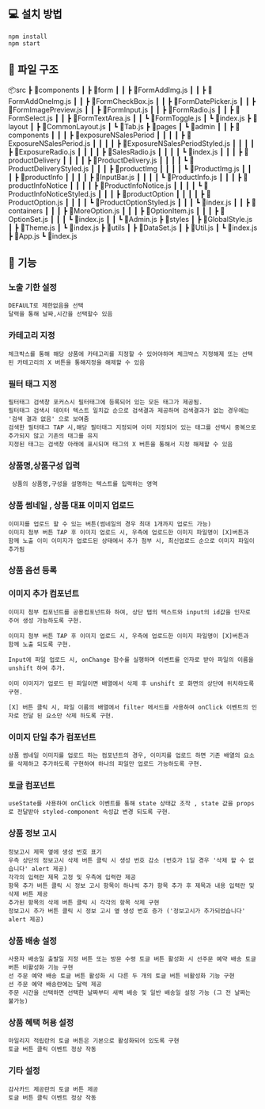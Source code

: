 ## 💻 설치 방법

    npm install
    npm start
    
    
    

## 📂 파일 구조
📦src
 ┣ 📂components
 ┃ ┣ 📂form
 ┃ ┃ ┣ 📜FormAddImg.js
 ┃ ┃ ┣ 📜FormAddOneImg.js
 ┃ ┃ ┣ 📜FormCheckBox.js
 ┃ ┃ ┣ 📜FormDatePicker.js
 ┃ ┃ ┣ 📜FormImagePreview.js
 ┃ ┃ ┣ 📜FormInput.js
 ┃ ┃ ┣ 📜FormRadio.js
 ┃ ┃ ┣ 📜FormSelect.js
 ┃ ┃ ┣ 📜FormTextArea.js
 ┃ ┃ ┗ 📜FormToggle.js
 ┃ ┗ 📜index.js
 ┣ 📂layout
 ┃ ┣ 📜CommonLayout.js
 ┃ ┗ 📜Tab.js
 ┣ 📂pages
 ┃ ┗ 📂admin
 ┃ ┃ ┣ 📂components
 ┃ ┃ ┃ ┣ 📂exposureNSalesPeriod
 ┃ ┃ ┃ ┃ ┣ 📜ExposureNSalesPeriod.js
 ┃ ┃ ┃ ┃ ┣ 📜ExposureNSalesPeriodStyled.js
 ┃ ┃ ┃ ┃ ┣ 📜ExposureRadio.js
 ┃ ┃ ┃ ┃ ┣ 📜SalesRadio.js
 ┃ ┃ ┃ ┃ ┗ 📜index.js
 ┃ ┃ ┃ ┣ 📂productDelivery
 ┃ ┃ ┃ ┃ ┣ 📜ProductDelivery.js
 ┃ ┃ ┃ ┃ ┗ 📜ProductDeliveryStyled.js
 ┃ ┃ ┃ ┣ 📂productImg
 ┃ ┃ ┃ ┃ ┗ 📜ProductImg.js
 ┃ ┃ ┃ ┣ 📂productInfo
 ┃ ┃ ┃ ┃ ┣ 📜InputBar.js
 ┃ ┃ ┃ ┃ ┗ 📜ProductInfo.js
 ┃ ┃ ┃ ┣ 📂productInfoNotice
 ┃ ┃ ┃ ┃ ┣ 📜ProductInfoNotice.js
 ┃ ┃ ┃ ┃ ┗ 📜ProductInfoNoticeStyled.js
 ┃ ┃ ┃ ┣ 📂productOption
 ┃ ┃ ┃ ┃ ┣ 📜ProductOption.js
 ┃ ┃ ┃ ┃ ┗ 📜ProductOptionStyled.js
 ┃ ┃ ┃ ┗ 📜index.js
 ┃ ┃ ┣ 📂containers
 ┃ ┃ ┃ ┣ 📜MoreOption.js
 ┃ ┃ ┃ ┣ 📜OptionItem.js
 ┃ ┃ ┃ ┣ 📜OptionSet.js
 ┃ ┃ ┃ ┗ 📜index.js
 ┃ ┃ ┗ 📜Admin.js
 ┣ 📂styles
 ┃ ┣ 📜GlobalStyle.js
 ┃ ┣ 📜Theme.js
 ┃ ┗ 📜index.js
 ┣ 📂utils
 ┃ ┣ 📜DataSet.js
 ┃ ┣ 📜Util.js
 ┃ ┗ 📜index.js
 ┣ 📜App.js
 ┗ 📜index.js
 
## 📝 기능

### 노출 기한 설정

    DEFAULT로 제한없음을 선택 
    달력을 통해 날짜,시간을 선택할수 있음

### 카테고리 지정

    체크박스를 통해 해당 상품에 카테고리를 지정할 수 있어야하며 체크박스 지정해제 또는 선택된 카테고리의 X 버튼을 통해지정을 해제할 수 있음

### 필터 태그 지정

    필터태그 검색창 포커스시 필터태그에 등록되어 있는 모든 태그가 제공됨.
    필터태그 검색시 데이터 텍스트 일치값 순으로 검색결과 제공하며 검색결과가 없는 경우에는 '검색 결과 없음' 으로 보여줌
    검색한 필터태그 TAP 시,해당 필터태그 지정되며 이미 지정되어 있는 태그를 선택시 중복으로 추가되지 않고 기존의 태그를 유지
    지정된 태그는 검색창 아래에 표시되며 태그의 X 버튼을 통해서 지정 해제할 수 있음

### 상품명,상품구성 입력

     상품의 상품명,구성을 설명하는 텍스트를 입력하는 영역

### 상품 썸네일 , 상품 대표 이미지 업로드

    이미지를 업로드 할 수 있는 버튼(썸네일의 경우 최대 1개까지 업로드 가능)
    이미지 첨부 버튼 TAP 후 이미지 업로드 시, 우측에 업로드한 이미지 파일명이 [X]버튼과 함께 노출 이미 이미지가 업로드된 상태에서 추가 첨부 시, 최신업로드 순으로 이미지 파일이 추가됨

### 상품 옵션 등록

### 이미지 추가 컴포넌트

    이미지 첨부 컴포넌트를 공용컴포넌트화 하여, 상단 탭의 텍스트와 input의 id값을 인자로 주어 생성 가능하도록 구현. 

    이미지 첨부 버튼 TAP 후 이미지 업로드 시, 우측에 업로드한 이미지 파일명이 [X]버튼과 함께 노출 되도록 구현.

    Input에 파일 업로드 시, onChange 함수를 실행하며 이벤트를 인자로 받아 파일의 이름을 unshift 하여 추가.

    이미 이미지가 업로드 된 파일이면 배열에서 삭제 후 unshift 로 화면의 상단에 위치하도록 구현.

    [X] 버튼 클릭 시, 파일 이름의 배열에서 filter 메서드를 사용하여 onClick 이벤트의 인자로 전달 된 요소만 삭제 하도록 구현.

### 이미지 단일 추가 컴포넌트

    상품 썸네일 이미지를 업로드 하는 컴포넌트의 경우, 이미지를 업로드 하면 기존 배열의 요소를 삭제하고 추가하도록 구현하여 하나의 파일만 업로드 가능하도록 구현.

### 토글 컴포넌트

    useState를 사용하여 onClick 이벤트를 통해 state 상태값 조작 , state 값을 props 로 전달받아 styled-component 속성값 변경 되도록 구현.

### 상품 정보 고시

    정보고시 제목 옆에 생성 번호 표기
    우측 상단의 정보고시 삭제 버튼 클릭 시 생성 번호 감소 (번호가 1일 경우 '삭제 할 수 없습니다' alert 제공)
    각각의 입력란 제목 고정 및 우측에 입력란 제공
    항목 추가 버튼 클릭 시 정보 고시 항목이 하나씩 추가 항목 추가 후 제목과 내용 입력란 및 삭제 버튼 제공
    추가된 항목의 삭제 버튼 클릭 시 각각의 항목 삭제 구현
    정보고시 추가 버튼 클릭 시 정보 고시 옆 생성 번호 증가 ('정보고시가 추가되었습니다' alert 제공)

### 상품 배송 설정
    사용자 배송일 출발일 지정 버튼 또는 방문 수령 토글 버튼 활성화 시 선주문 예약 배송 토글 버튼 비활성화 기능 구현
    선 주문 예약 배송 토글 버튼 활성화 시 다른 두 개의 토글 버튼 비활성화 기능 구현
    선 주문 예약 배송란에는 달력 제공
    주문 시간을 선택하면 선택한 날짜부터 새벽 배송 및 일반 배송일 설정 가능 (그 전 날짜는 불가능)

### 상품 혜택 허용 설정 
    마일리지 적립란의 토글 버튼은 기본으로 활성화되어 있도록 구현
    토글 버튼 클릭 이벤트 정상 작동

### 기타 설정
    감사카드 제공란의 토글 버튼 제공
    토글 버튼 클릭 이벤트 정상 작동
    

